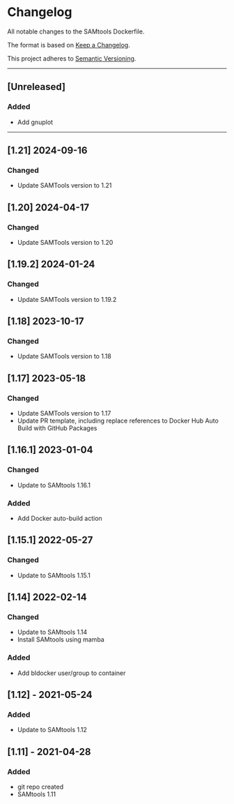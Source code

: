 # Changelog
All notable changes to the SAMtools Dockerfile.

The format is based on [Keep a Changelog](https://keepachangelog.com/en/1.0.0/).

This project adheres to [Semantic Versioning](https://semver.org/spec/v2.0.0.html).

---

## [Unreleased]
### Added
- Add gnuplot

---
## [1.21] 2024-09-16
### Changed
- Update SAMTools version to 1.21

## [1.20] 2024-04-17
### Changed
- Update SAMTools version to 1.20

## [1.19.2] 2024-01-24
### Changed
- Update SAMTools version to 1.19.2

## [1.18] 2023-10-17
### Changed
- Update SAMTools version to 1.18

## [1.17] 2023-05-18
### Changed
- Update SAMTools version to 1.17
- Update PR template, including replace references to Docker Hub Auto Build with GitHub Packages

## [1.16.1] 2023-01-04
### Changed
- Update to SAMtools 1.16.1
### Added
- Add Docker auto-build action

## [1.15.1] 2022-05-27
### Changed
- Update to SAMtools 1.15.1

## [1.14] 2022-02-14
### Changed
- Update to SAMtools 1.14
- Install SAMtools using mamba
### Added
- Add bldocker user/group to container

## [1.12] - 2021-05-24
### Added
- Update to SAMtools 1.12

## [1.11] - 2021-04-28
### Added
- git repo created
- SAMtools 1.11
